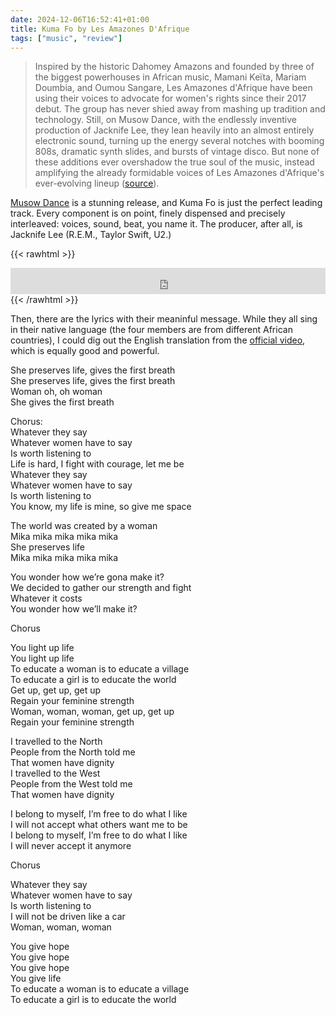 ```yaml
---
date: 2024-12-06T16:52:41+01:00
title: Kuma Fo by Les Amazones D'Afrique
tags: ["music", "review"]
---
```

> Inspired by the historic Dahomey Amazons and founded by three of the biggest powerhouses in African music, Mamani Keïta, Mariam Doumbia, and Oumou Sangare, Les Amazones d'Afrique have been using their voices to advocate for women's rights since their 2017 debut. The group has never shied away from mashing up tradition and technology. Still, on Musow Dance, with the endlessly inventive production of Jacknife Lee, they lean heavily into an almost entirely electronic sound, turning up the energy several notches with booming 808s, dramatic synth slides, and bursts of vintage disco. But none of these additions ever overshadow the true soul of the music, instead amplifying the already formidable voices of Les Amazones d'Afrique's ever-evolving lineup ([source](https://daily.bandcamp.com/best-of-2024/the-best-albums-of-2024-g-m)).

[Musow Dance](https://lesamazonesdafrique.bandcamp.com/album/musow-danse) is a stunning release, and Kuma Fo is just the perfect leading track. Every component is on point, finely dispensed and precisely interleaved: voices, sound, beat, you name it. The producer, after all, is Jacknife Lee (R.E.M., Taylor Swift, U2.) 

{{< rawhtml >}}
<iframe style="border: 0; width: 100%; height: 42px;" src="https://bandcamp.com/EmbeddedPlayer/album=3384140492/size=small/bgcol=333333/linkcol=0f91ff/track=1250735316/transparent=true/" seamless><a href="https://lesamazonesdafrique.bandcamp.com/album/musow-danse">Musow Danse by Les Amazones d&#39;Afrique</a></iframe>
{{< /rawhtml >}}

Then, there are the lyrics with their meaninful message. While they all sing in their native language (the four members are from different African countries), I could dig out the English translation from the [official video](https://www.youtube.com/watch?v=CHeC03169e4), which is equally good and powerful.

She preserves life, gives the first breath  
She preserves life, gives the first breath  
Woman oh, oh woman  
She gives the first breath  

Chorus:  
Whatever they say  
Whatever women have to say  
Is worth listening to  
Life is hard, I fight with courage, let me be  
Whatever they say  
Whatever women have to say  
Is worth listening to  
You know, my life is mine, so give me space  

The world was created by a woman  
Mika mika mika mika mika  
She preserves life  
Mika mika mika mika mika  

You wonder how we’re gona make it?  
We decided to gather our strength and fight  
Whatever it costs  
You wonder how we’ll make it?  

Chorus  

You light up life  
You light up life  
To educate a woman is to educate a village  
To educate a girl is to educate the world  
Get up, get up, get up   
Regain your feminine strength  
Woman, woman, woman, get up, get up   
Regain your feminine strength  

I travelled to the North  
People from the North told me  
That women have dignity   
I travelled to the West  
People from the West told me  
That women have dignity  

I belong to myself, I’m free to do what I like  
I will not accept what others want me to be  
I belong to myself, I’m free to do what I like  
I will never accept it anymore  

Chorus  

Whatever they say  
Whatever women have to say  
Is worth listening to  
I will not be driven like a car  
Woman, woman, woman  

You give hope  
You give hope  
You give hope  
You give life  
To educate a woman is to educate a village  
To educate a girl is to educate the world  
